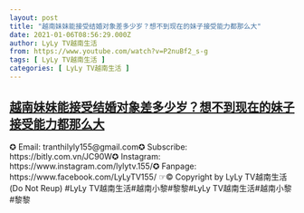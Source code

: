 ```yaml
---
layout: post
title: "越南妹妹能接受结婚对象差多少岁？想不到现在的妹子接受能力都那么大"
date: 2021-01-06T08:56:29.000Z
author: LyLy TV越南生活
from: https://www.youtube.com/watch?v=P2nuBf2_s-g
tags: [ LyLy TV越南生活 ]
categories: [ LyLy TV越南生活 ]
---
```

<!--1609923389000-->
[越南妹妹能接受结婚对象差多少岁？想不到现在的妹子接受能力都那么大](https://www.youtube.com/watch?v=P2nuBf2_s-g)
------

<div>
✪ Email: tranthilyly155@gmail.com✪ Subscribe: https://bitly.com.vn/JC90W✪ Instagram: https://www.instagram.com/lylytv.155/✪  Fanpage: https://www.facebook.com/LyLyTV155/ ☞© Copyright by LyLy TV越南生活 (Do Not Reup) #LyLy TV越南生活#越南小黎#黎黎#LyLy TV越南生活#越南小黎#黎黎
</div>
